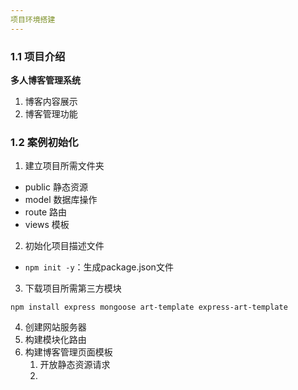 ```yaml
---
项目环境搭建
---
```

### 1.1 项目介绍

**多人博客管理系统**

1. 博客内容展示
2. 博客管理功能

### 1.2 案例初始化

1. 建立项目所需文件夹

* public 静态资源
* model 数据库操作
* route 路由
* views 模板

2. 初始化项目描述文件

* `npm init -y`：生成package.json文件

3. 下载项目所需第三方模块

`npm install express mongoose art-template express-art-template`

4. 创建网站服务器
5. 构建模块化路由
6. 构建博客管理页面模板
   1. 开放静态资源请求
   2. 
